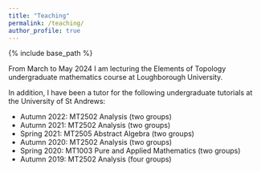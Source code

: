 ```yaml
---
title: "Teaching"
permalink: /teaching/
author_profile: true
---
```

{% include base_path %}


From March to May 2024 I am lecturing the Elements of Topology undergraduate mathematics course at Loughborough University.  

In addition, I have been a tutor for the following undergraduate tutorials at the University of St Andrews: 

- Autumn 2022: MT2502 Analysis (two groups)
- Autumn 2021: MT2502 Analysis (two groups)
- Spring 2021: MT2505 Abstract Algebra (two groups)
- Autumn 2020: MT2502 Analysis (two groups)
- Spring 2020: MT1003 Pure and Applied Mathematics (two groups)
- Autumn 2019: MT2502 Analysis (four groups)


